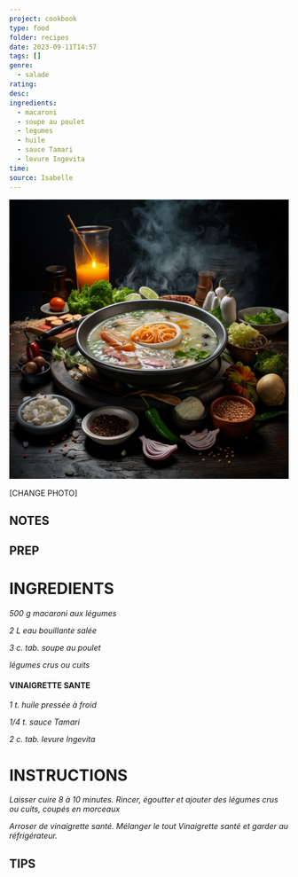 ```yaml
---
project: cookbook
type: food
folder: recipes
date: 2023-09-11T14:57
tags: []
genre:
  - salade
rating: 
desc: 
ingredients:
  - macaroni
  - soupe au poulet
  - legumes
  - huile
  - sauce Tamari
  - levure Ingevita
time: 
source: Isabelle
---
```


![IMAGE](_default.png)


[CHANGE PHOTO]


## NOTES




## PREP


# INGREDIENTS

_500 g macaroni aux légumes_

_2 L eau bouillante salée_

_3 c. tab. soupe au poulet_

_légumes crus ou cuits_



#### VINAIGRETTE SANTE

_1 t. huile pressée à froid_

_1/4 t. sauce Tamari_

_2 c. tab. levure Ingevita_


# INSTRUCTIONS

_Laisser cuire 8 à 10 minutes. Rincer, égoutter_
_et ajouter des légumes crus ou cuits, coupés_
_en morceaux_

_Arroser de vinaigrette santé. Mélanger le tout_
_Vinaigrette santé_ _et garder au réfrigérateur._


## TIPS



